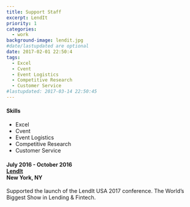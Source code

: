 ```yaml
---
title: Support Staff
excerpt: LendIt
priority: 1
categories:
  - work
background-image: lendit.jpg
#date/lastupdated are optional
date: 2017-02-01 22:50:4
tags:
  - Excel
  - Cvent
  - Event Logistics
  - Competitive Research
  - Customer Service
#lastupdated: 2017-03-14 22:50:45
---
```


<h4>Skills</h4>
<ul class="techlist">
<li><span class="tech">Excel</span></li>
<li><span class="tech">Cvent</span></li>
<li><span class="tech">Event Logistics</span></li>
<li><span class="tech">Competitive Research</span></li>
<li><span class="tech">Customer Service</span></li>
</ul>

<h4>July 2016 - October 2016<br>
<a href = "https://www.lendit.com/" target="_blank">LendIt</a><br>
New York, NY</h4>

Supported the launch of the LendIt USA 2017 conference.  The World’s Biggest Show in Lending & Fintech.
